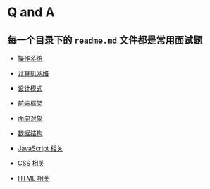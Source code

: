 # Q and A

## 每一个目录下的 `readme.md` 文件都是常用面试题

- [操作系统](./OS)

- [计算机网络](./computer_network)

- [设计模式](./design_pattern)

- [前端框架](./frame_work)

- [面向对象](./object_oriented)

- [数据结构](./data_structure)

- [JavaScript 相关]()

- [CSS 相关]()

- [HTML 相关]()
